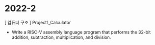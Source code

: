 # 2022-2

[ 컴퓨터 구조 ]
Project1_Calculator 
* Write a RISC-V assembly language program that performs the 32-bit addition, subtraction, multiplication, and division.
